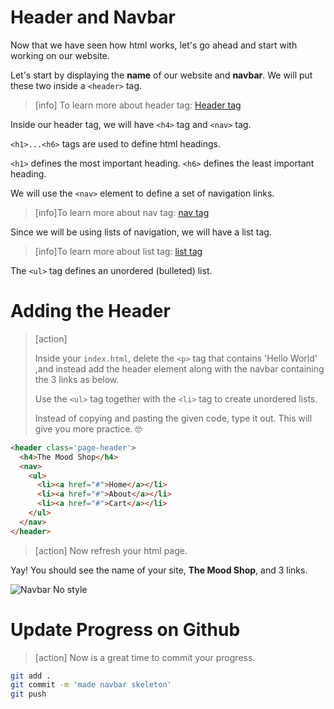 # Header and Navbar

Now that we have seen how html works, let's go ahead and start with working on our website.

Let's start by displaying the **name** of our website and **navbar**.
We will put these two inside a ```<header>``` tag.

>[info] To learn more about header tag: [Header tag](https://www.w3schools.com/tags/tag_header.asp)

Inside our header tag, we will have ```<h4>``` tag and ```<nav>``` tag.

```<h1>...<h6>``` tags are used to define html headings.

```<h1>``` defines the most important heading. ```<h6>``` defines the least important heading.

We will use the ```<nav>``` element to define a set of navigation links.
>[info]To learn more about nav tag: [nav tag](https://www.w3schools.com/tags/tag_nav.asp)

Since we will be using lists of navigation, we will have a list tag.
>[info]To learn more about list tag: [list tag](https://www.w3schools.com/html/html_lists.asp)

The ```<ul>``` tag defines an unordered (bulleted) list.

# Adding the Header

>[action]
>
> Inside your ```index.html```, delete the ```<p>``` tag that contains 'Hello World' ,and instead add the header element along with the navbar containing the 3 links as below.
>
> Use the ```<ul>``` tag together with the ```<li>``` tag to create unordered lists.
>
>  Instead of copying and pasting the given code, type it out. This will give you more practice. 🤓
>
```html
<header class='page-header'>
  <h4>The Mood Shop</h4>
  <nav>
    <ul>
      <li><a href="#">Home</a></li>
      <li><a href="#">About</a></li>
      <li><a href="#">Cart</a></li>
    </ul>
  </nav>
</header>
```

<!-- -->

>[action] Now refresh your html page.

Yay! You should see the name of your site, **The Mood Shop**, and 3 links.

![Navbar No style](assets/01_header-navbar_unstyled-navbar.png "Navbar no style")

# Update Progress on Github

>[action] Now is a great time to commit your progress.
>
```bash
git add .
git commit -m 'made navbar skeleton'
git push
```

